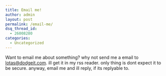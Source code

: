 ```yaml
---
title: Email me!
author: admin
layout: post
permalink: /email-me/
dsq_thread_id:
  - 26008280
categories:
  - Uncategorized
---
```

Want to email me about something? why not send me a email to <lotas@dodgeit.com>. ill get it in my rss reader. only thing is dont expect it to be secure. anyway, email me and ill reply, if its replyable to.